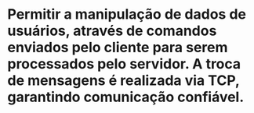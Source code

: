 # Permitir a manipulação de dados de usuários, através de comandos enviados pelo cliente para serem processados pelo servidor. A troca de mensagens é realizada via TCP, garantindo comunicação confiável.

